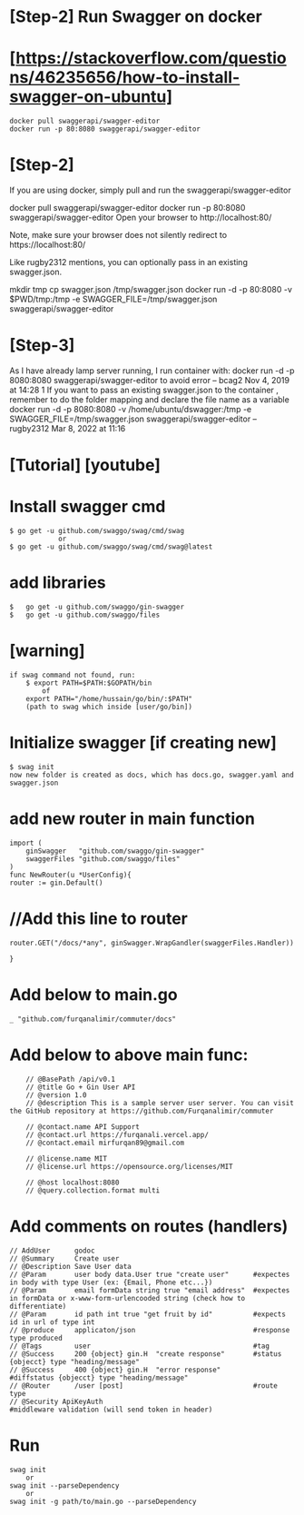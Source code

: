 # [Step-2] Run Swagger on docker
#   [https://stackoverflow.com/questions/46235656/how-to-install-swagger-on-ubuntu]
    docker pull swaggerapi/swagger-editor
    docker run -p 80:8080 swaggerapi/swagger-editor

# [Step-2]
If you are using docker, simply pull and run the swaggerapi/swagger-editor

docker pull swaggerapi/swagger-editor
docker run -p 80:8080 swaggerapi/swagger-editor
Open your browser to http://localhost:80/

Note, make sure your browser does not silently redirect to https://localhost:80/

Like rugby2312 mentions, you can optionally pass in an existing swagger.json.

mkdir tmp
cp swagger.json /tmp/swagger.json
docker run -d -p 80:8080 -v $PWD/tmp:/tmp -e SWAGGER_FILE=/tmp/swagger.json swaggerapi/swagger-editor

# [Step-3]
As I have already lamp server running, I run container with: docker run -d -p 8080:8080 swaggerapi/swagger-editor to avoid error – 
bcag2
 Nov 4, 2019 at 14:28
1
If you want to pass an existing swagger.json to the container , remember to do the folder mapping and declare the file name as a variable docker run -d -p 8080:8080 -v /home/ubuntu/dswagger:/tmp -e SWAGGER_FILE=/tmp/swagger.json swaggerapi/swagger-editor – 
rugby2312
 Mar 8, 2022 at 11:16 


#   [Tutorial] [youtube]
# Install swagger cmd
    $ go get -u github.com/swaggo/swag/cmd/swag
                or
    $ go get -u github.com/swaggo/swag/cmd/swag@latest

# add libraries
    $   go get -u github.com/swaggo/gin-swagger
    $   go get -u github.com/swaggo/files

# [warning]
    if swag command not found, run:
        $ export PATH=$PATH:$GOPATH/bin
            of
        export PATH="/home/hussain/go/bin/:$PATH"
        (path to swag which inside [user/go/bin])

# Initialize swagger [if creating new]
    $ swag init
    now new folder is created as docs, which has docs.go, swagger.yaml and swagger.json

# add new router in main function
    import (
        ginSwagger   "github.com/swaggo/gin-swagger"
        swaggerFiles "github.com/swaggo/files"
    )
    func NewRouter(u *UserConfig){
    router := gin.Default()
#   //Add this line to router
    router.GET("/docs/*any", ginSwagger.WrapGandler(swaggerFiles.Handler))

    }

# Add below to main.go
    _ "github.com/furqanalimir/commuter/docs"
#   Add below to above main func:
        // @BasePath /api/v0.1
        // @title Go + Gin User API
        // @version 1.0
        // @description This is a sample server user server. You can visit the GitHub repository at https://github.com/Furqanalimir/commuter
        
        // @contact.name API Support
        // @contact.url https://furqanali.vercel.app/
        // @contact.email mirfurqan89@gmail.com
        
        // @license.name MIT
        // @license.url https://opensource.org/licenses/MIT
        
        // @host localhost:8080
        // @query.collection.format multi


#  Add comments on routes (handlers)
    // AddUser		godoc
    // @Summary		Create user
    // @Description	Save User data
    // @Param		user body data.User true "create user"      #expectes in body with type User (ex: {Email, Phone etc...})
    // @Param		email formData string true "email address"  #expectes in formData or x-www-form-urlencooded string (check how to differentiate)
    // @Param		id path int true "get fruit by id"          #expects id in url of type int
    // @produce		applicaton/json                             #response type produced
    // @Tags		user                                        #tag
    // @Success		200	{object} gin.H  "create response"       #status {objecct} type "heading/message"
    // @Success		400	{object} gin.H  "error response"        #diffstatus {objecct} type "heading/message"
    // @Router		/user [post]                                #route type
    // @Security ApiKeyAuth                                     #middleware validation (will send token in header)

# Run
    swag init
        or
    swag init --parseDependency
        or
    swag init -g path/to/main.go --parseDependency